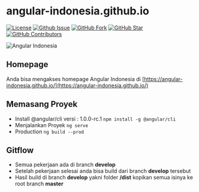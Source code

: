 # angular-indonesia.github.io

[![License](https://img.shields.io/github/license/angular-indonesia/angular-indonesia.github.io.svg?maxAge=3600)](https://github.com/angular-indonesia/angular-indonesia.github.io) 
[![Github Issue](https://img.shields.io/github/issues/angular-indonesia/angular-indonesia.github.io.svg?maxAge=3600)](https://github.com/angular-indonesia/angular-indonesia.github.io/issues) 
[![GitHub Fork](https://img.shields.io/github/forks/angular-indonesia/angular-indonesia.github.io.svg?maxAge=3600)](https://github.com/angular-indonesia/angular-indonesia.github.io/network) 
[![GitHub Star](https://img.shields.io/github/stars/angular-indonesia/angular-indonesia.github.io.svg?maxAge=3600)](https://github.com/angular-indonesia/angular-indonesia.github.io/stargazers) 
[![GitHub Contributors](https://img.shields.io/github/contributors/angular-indonesia/angular-indonesia.github.io.svg?maxAge=3600)](https://github.com/angular-indonesia/angular-indonesia.github.io/network/members)

![Angular Indonesia](https://raw.githubusercontent.com/angular-indonesia/angular-indonesia.github.io/master/assets/angular-indonesia.png)

## Homepage
Anda bisa mengakses homepage Angular Indonesia di [https://angular-indonesia.github.io/](https://angular-indonesia.github.io/)

## Memasang Proyek
+ Install @angular/cli versi : 1.0.0-rc.1 `npm install -g @angular/cli`
+ Menjalankan Proyek `ng serve`
+ Production `ng build --prod`

## Gitflow
+ Semua pekerjaan ada di branch **develop**
+ Setelah pekerjaan selesai anda bisa build dari branch **develop** tersebut
+ Hasil build di branch **develop** yakni folder **/dist** kopikan semua isinya ke root branch **master**
